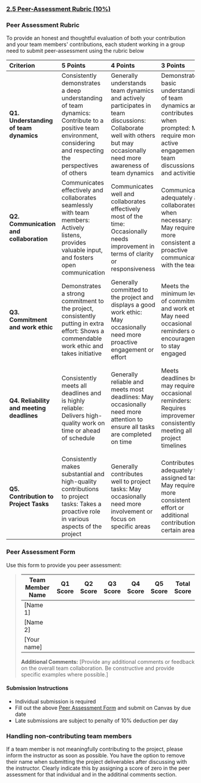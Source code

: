 ### [2.5 Peer-Assessment Rubric (10%)](https://aselshall.github.io/eds/HW/peer)

### Peer Assessment Rubric
To provide an honest and thoughtful evaluation of both your contribution and your team members' contributions, each student working in a group need to submit peer-assessment using the rubric below 

| Criterion | 5 Points | 4 Points | 3 Points | 2 Points | 1 Point |
|:---|:---|:---|:---|:---|:---|
| **Q1. Understanding of team dynamics** | Consistently demonstrates a deep understanding of team dynamics: Contribute to a positive team environment, considering and respecting the perspectives of others | Generally understands team dynamics and actively participates in team discussions: Collaborate well with others but may occasionally need more awareness of team dynamics | Demonstrates a basic understanding of team dynamics and contributes when prompted: May require more active engagement in team discussions and activities | Shows limited awareness of team dynamics: Occasionally contributes but may not fully engage in team discussions or activities | Lacks understanding of team dynamics: Rarely contributes to team discussions or activities, hindering overall collaboration |
| **Q2. Communication and collaboration** | Communicates effectively and collaborates seamlessly with team members: Actively listens, provides valuable input, and fosters open communication | Communicates well and collaborates effectively most of the time: Occasionally needs improvement in terms of clarity or responsiveness | Communicates adequately and collaborates when necessary: May require more consistent and proactive communication with the team | Communication is occasionally unclear or lacking, impacting collaboration: Needs to improve responsiveness and active participation | Communication is a significant challenge, hindering effective collaboration: Rarely contributes meaningfully to team discussions |
| **Q3. Commitment and work ethic** | Demonstrates a strong commitment to the project, consistently putting in extra effort: Shows a commendable work ethic and takes initiative | Generally committed to the project and displays a good work ethic: May occasionally need more proactive engagement or effort | Meets the minimum level of commitment and work ethic: May need occasional reminders or encouragement to stay engaged | Shows limited commitment and work ethic: Requires more consistent effort and a proactive approach to tasks | Lacks commitment and work ethic, impacting overall project progress: Needs a significant improvement in effort and engagement |
| **Q4. Reliability and meeting deadlines** | Consistently meets all deadlines and is highly reliable: Delivers high-quality work on time or ahead of schedule | Generally reliable and meets most deadlines: May occasionally need more attention to ensure all tasks are completed on time | Meets deadlines but may require occasional reminders: Requires improvement in consistently meeting all project timelines | Struggles to meet deadlines consistently, impacting project progress: Needs more focus on timely completion of tasks | Frequently fails to meet deadlines, significantly affecting project timelines: Requires immediate attention to improve reliability |
| **Q5. Contribution to Project Tasks** | Consistently makes substantial and high-quality contributions to project tasks: Takes a proactive role in various aspects of the project | Generally contributes well to project tasks: May occasionally need more involvement or focus on specific areas | Contributes adequately to assigned tasks: May require more consistent effort or additional contributions in certain areas | Shows limited contribution to project tasks: Requires more active involvement and improvement in task completion | Lacks meaningful contribution to project tasks: Requires immediate attention to actively participate and contribute effectively |
  
### Peer Assessment Form
Use this form to provide you peer assessment:

> | Team Member Name | Q1 Score | Q2 Score | Q3 Score | Q4 Score | Q5 Score | Total Score |
> |------------------|----------|----------|----------|----------|----------|-------------|
> | [Name 1]         |          |          |          |          |          |             |
> | [Name 2]         |          |          |          |          |          |             |
> | [Your name]      |          |          |          |          |          |             |
>
> 
> **Additional Comments:** [Provide any additional comments or feedback on the overall team collaboration. Be constructive and provide specific examples where possible.]

#### Submission Instructions
- Individual submission is required
- Fill out the above [Peer Assessment Form](https://github.com/aselshall/eds/raw/refs/heads/main/HW/peer-assessment-form.docx) and submit on Canvas by due date
- Late submissions are subject to penalty of 10% deduction per day
  
### Handling non-contributing team members
If a team member is not meaningfully contributing to the project, please inform the instructor as soon as possible. You have the option to remove their name when submitting the project deliverables after discussing with the instructor. Clearly indicate this by assigning a score of zero in the peer assessment for that individual and in the additinal comments section.
